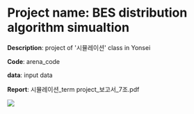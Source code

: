 # Project name: BES distribution algorithm simualtion
**Description**: project of '시뮬레이션' class in Yonsei

**Code**: arena_code

**data**: input data

**Report**: 시뮬레이션_term project_보고서_7조.pdf

<img src="https://img.shields.io/badge/ARENA-ED1F35?style=for-the-badge&logo=ARENA&logoColor=black">
